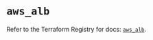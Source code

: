 # `aws_alb`

Refer to the Terraform Registry for docs: [`aws_alb`](https://registry.terraform.io/providers/hashicorp/aws/6.10.0/docs/resources/alb).
